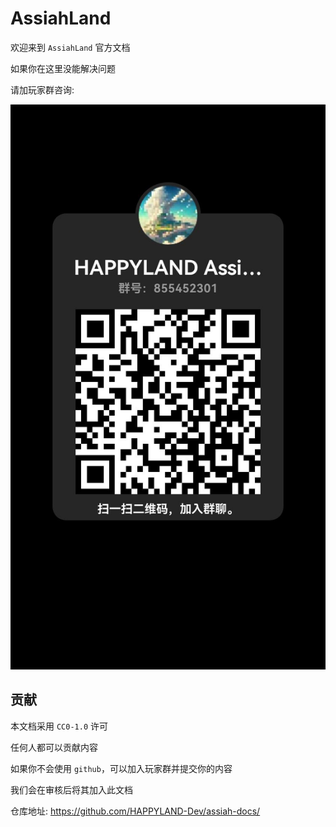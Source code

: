 # AssiahLand

欢迎来到 `AssiahLand` 官方文档

如果你在这里没能解决问题

请加玩家群咨询: 

![QQ 群](assets/qq_group.jpg)

## 贡献

本文档采用 `CC0-1.0` 许可

任何人都可以贡献内容

如果你不会使用 `github`，可以加入玩家群并提交你的内容

我们会在审核后将其加入此文档

仓库地址: https://github.com/HAPPYLAND-Dev/assiah-docs/
